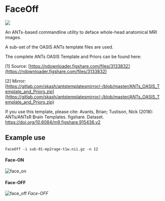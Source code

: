 # FaceOff

![](https://gitlab.com/skash/images-and-gifs/-/raw/master/face-off/faceoff.gif)

An ANTs-based commandline utility to deface whole-head anatomical MRI images.

A sub-set of the OASIS ANTs template files are used. 

The complete ANTs OASIS Template and Priors can be found here:

[1] Source: [https://ndownloader.figshare.com/files/3133832](https://ndownloader.figshare.com/files/3133832)

[2] Mirror: [https://gitlab.com/skash/antstemplatesmirror/-/blob/master/ANTs_OASIS_Template_and_Priors.zip](https://gitlab.com/skash/antstemplatesmirror/-/blob/master/ANTs_OASIS_Template_and_Priors.zip)

If you use this template, please cite:
Avants, Brian; Tustison, Nick (2018): ANTs/ANTsR Brain Templates. figshare. Dataset. https://doi.org/10.6084/m9.figshare.915436.v2

## Example use

`FaceOff -i sub-01-mp2rage-t1w.nii.gz -n 12`

#### Face-ON
![face_on](https://gitlab.com/skash/images-and-gifs/-/raw/master/face-off/0_face_on.png)

#### Face-OFF
![face_off](https://gitlab.com/skash/images-and-gifs/-/raw/master/face-off/1_face_off.png)
*Face-OFF*